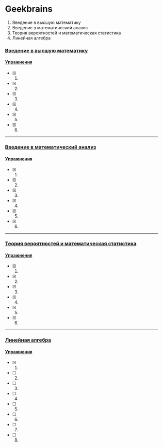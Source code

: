 # Geekbrains

1. Введение в высшую математику
2. Введение в математический анализ
3. Теория вероятностей и математическая статистика
4. Линейная алгебра


### [Введение в высшую математику](https://.)
#### [Упражнения]()
- [x] 1. 
- [x] 2. 
- [x] 3. 
- [x] 4. 
- [x] 5. 
- [x] 6. 

***
### [Введение в математический анализ](https://.)
#### [Упражнения]()
- [x] 1. 
- [x] 2. 
- [x] 3. 
- [x] 4. 
- [x] 5. 
- [x] 6. 

***
### [Теория вероятностей и математическая статистика](https://.)
#### [Упражнения]()
- [x] 1. 
- [x] 2. 
- [x] 3. 
- [x] 4. 
- [x] 5. 
- [x] 6. 

***
### [Линейная алгебра]() 
#### [Упражнения]()
- [x] 1. 
- [ ] 2. 
- [ ] 3. 
- [ ] 4. 
- [ ] 5. 
- [ ] 6. 
- [ ] 7. 
- [ ] 8. 
